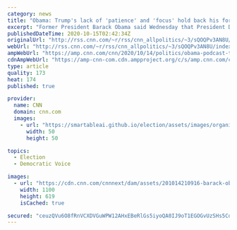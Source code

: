 ```yaml
---
category: news
title: "Obama: Trump's lack of 'patience' and 'focus' hold back his foreign policy"
excerpt: "Former President Barack Obama said Wednesday that President Donald Trump lacks the needed \"patience\" and \"focus\" to make substantial changes to American foreign policy, previewing a possible attack line as the former President prepares to return to the campaign trail for Democratic nominee Joe Biden.\n"
publishedDateTime: 2020-10-15T02:42:34Z
originalUrl: "http://rss.cnn.com/~r/rss/cnn_allpolitics/~3/sQOQPv3AN8U/index.html"
webUrl: "http://rss.cnn.com/~r/rss/cnn_allpolitics/~3/sQOQPv3AN8U/index.html"
ampWebUrl: "https://amp.cnn.com/cnn/2020/10/14/politics/obama-podcast-trump-foreign-policy/index.html"
cdnAmpWebUrl: "https://amp-cnn-com.cdn.ampproject.org/c/s/amp.cnn.com/cnn/2020/10/14/politics/obama-podcast-trump-foreign-policy/index.html"
type: article
quality: 173
heat: 174
published: true

provider:
  name: CNN
  domain: cnn.com
  images:
    - url: "https://smartableai.github.io/election/assets/images/organizations/cnn.com-50x50.jpg"
      width: 50
      height: 50

topics:
  - Election
  - Democratic Voice

images:
  - url: "https://cdn.cnn.com/cnnnext/dam/assets/201014210916-barack-obama-10142020-super-tease.jpg"
    width: 1100
    height: 619
    isCached: true

secured: "ceuzQVu6O8fRnVCXDVGuWPW12AHxEBeRlGs5iyoQA0IJ9oT1EGOGvUzSHs5CdRrlr9apM6cryiCSOjOm0gcUnE31pSW0AnFrkfSz/NV8HoBHMVcUr13Y21Put2uTK2GJHn0VvAw5tH0oa8bAf4hs/v8Zzd+qu9C+eFSEsbsgo01uU0symYLb7aDhwObvRxI8wS8HgLKzVqJmaI2f81TTZxSTC8qRIQ6W1m87L26sWXCg5ySzS1LGyX6uyThIqI5O9sMhP7AtzT9Dx2ps25ubOdJ6gmRFptxDi5DXjp93VW2rKu9PpqWLmUrv6Ue15ZLh6hLllXuhUZ+xDdAE9V/DaCHHW6A18n0IPf2OgxTBCw8=;pabtJUnclE2+8H2QyIbIaA=="
---
```


